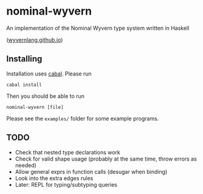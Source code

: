 # nominal-wyvern

An implementation of the Nominal Wyvern type system written in Haskell

([wyvernlang.github.io](http://wyvernlang.github.io/))

## Installing
Installation uses [cabal](https://www.haskell.org/cabal/).
Please run
```
cabal install
```

Then you should be able to run
```
nominal-wyvern [file]
```
Please see the ```examples/``` folder for some example programs.

## TODO
* Check that nested type declarations work
* Check for valid shape usage (probably at the same time, throw errors as needed)
* Allow general exprs in function calls (desugar when binding)
* Look into the extra edges rules
* Later: REPL for typing/subtyping queries
